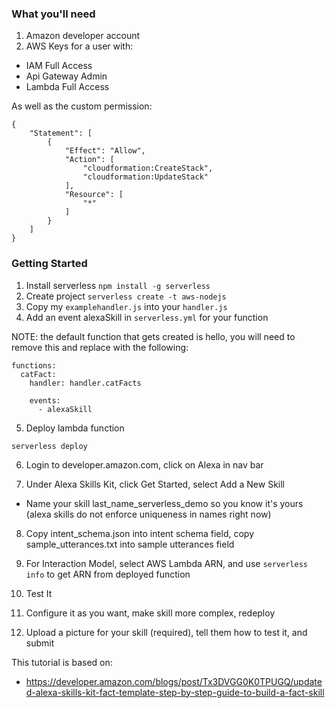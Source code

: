 ### What you'll need

1. Amazon developer account
2. AWS Keys for a user with:
  - IAM Full Access
  - Api Gateway Admin
  - Lambda Full Access


As well as the custom permission:
```
{
    "Statement": [
        {
            "Effect": "Allow",
            "Action": [
                "cloudformation:CreateStack",
                "cloudformation:UpdateStack"
            ],
            "Resource": [
                "*"
            ]
        }
    ]
}
```

### Getting Started

1. Install serverless `npm install -g serverless`
2. Create project `serverless create -t aws-nodejs`
3. Copy my `examplehandler.js` into your `handler.js` 
4. Add an event alexaSkill in `serverless.yml` for your function

NOTE: the default function that gets created is hello, you will need to
remove this and replace with the following: 

```
functions:
  catFact:
    handler: handler.catFacts

    events:
      - alexaSkill
```

5. Deploy lambda function

```
serverless deploy
```

6. Login to developer.amazon.com, click on Alexa in nav bar

7. Under Alexa Skills Kit, click Get Started, select Add a New Skill
  - Name your skill last_name_serverless_demo so you know it's yours
(alexa skills do not enforce uniqueness in names right now)

8. Copy intent_schema.json into intent schema field, copy
   sample_utterances.txt into sample utterances field

9. For Interaction Model, select AWS Lambda ARN, and use `serverless
   info` to get ARN from deployed function

10. Test It

11. Configure it as you want, make skill more complex, redeploy

12. Upload a picture for your skill (required), tell them how to test
    it, and submit

This tutorial is based on:
-  https://developer.amazon.com/blogs/post/Tx3DVGG0K0TPUGQ/updated-alexa-skills-kit-fact-template-step-by-step-guide-to-build-a-fact-skill
